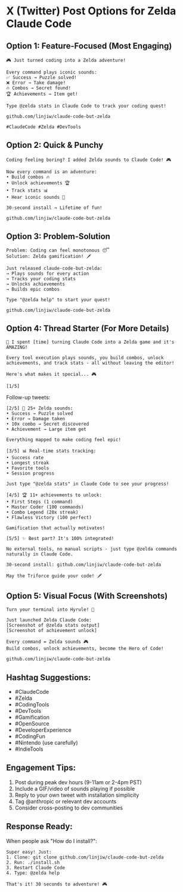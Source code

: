 # X (Twitter) Post Options for Zelda Claude Code

## Option 1: Feature-Focused (Most Engaging)
```
🎮 Just turned coding into a Zelda adventure!

Every command plays iconic sounds:
✅ Success → Puzzle solved! 
❌ Error → Take damage!
🔥 Combos → Secret found!
🏆 Achievements → Item get!

Type @zelda stats in Claude Code to track your coding quest!

github.com/linjiw/claude-code-but-zelda

#ClaudeCode #Zelda #DevTools
```

## Option 2: Quick & Punchy
```
Coding feeling boring? I added Zelda sounds to Claude Code! 🎮

Now every command is an adventure:
• Build combos 🔥
• Unlock achievements 🏆
• Track stats 📊
• Hear iconic sounds 🎵

30-second install → Lifetime of fun!

github.com/linjiw/claude-code-but-zelda
```

## Option 3: Problem-Solution
```
Problem: Coding can feel monotonous 😴
Solution: Zelda gamification! 🗡️

Just released claude-code-but-zelda:
→ Plays sounds for every action
→ Tracks your coding stats
→ Unlocks achievements
→ Builds epic combos

Type "@zelda help" to start your quest!

github.com/linjiw/claude-code-but-zelda
```

## Option 4: Thread Starter (For More Details)
```
🧵 I spent [time] turning Claude Code into a Zelda game and it's AMAZING!

Every tool execution plays sounds, you build combos, unlock achievements, and track stats - all without leaving the editor!

Here's what makes it special... 🎮

[1/5]
```

Follow-up tweets:
```
[2/5] 🎵 25+ Zelda sounds:
• Success → Puzzle solved
• Error → Damage taken  
• 10x combo → Secret discovered
• Achievement → Large item get

Everything mapped to make coding feel epic!
```

```
[3/5] 📊 Real-time stats tracking:
• Success rate
• Longest streak
• Favorite tools
• Session progress

Just type "@zelda stats" in Claude Code to see your progress!
```

```
[4/5] 🏆 11+ achievements to unlock:
• First Steps (1 command)
• Master Coder (100 commands)
• Combo Legend (20x streak)
• Flawless Victory (100 perfect)

Gamification that actually motivates!
```

```
[5/5] ✨ Best part? It's 100% integrated!

No external tools, no manual scripts - just type @zelda commands naturally in Claude Code.

30-second install: github.com/linjiw/claude-code-but-zelda

May the Triforce guide your code! 🗡️
```

## Option 5: Visual Focus (With Screenshots)
```
Turn your terminal into Hyrule! 🏰

Just launched Zelda Claude Code:
[Screenshot of @zelda stats output]
[Screenshot of achievement unlock]

Every command = Zelda sounds 🎮
Build combos, unlock achievements, become the Hero of Code!

github.com/linjiw/claude-code-but-zelda
```

## Hashtag Suggestions:
- #ClaudeCode
- #Zelda
- #CodingTools
- #DevTools
- #Gamification
- #OpenSource
- #DeveloperExperience
- #CodingFun
- #Nintendo (use carefully)
- #IndieTools

## Engagement Tips:
1. Post during peak dev hours (9-11am or 2-4pm PST)
2. Include a GIF/video of sounds playing if possible
3. Reply to your own tweet with installation simplicity
4. Tag @anthropic or relevant dev accounts
5. Consider cross-posting to dev communities

## Response Ready:
When people ask "How do I install?":
```
Super easy! Just:
1. Clone: git clone github.com/linjiw/claude-code-but-zelda
2. Run: ./install.sh
3. Restart Claude Code
4. Type: @zelda help

That's it! 30 seconds to adventure! 🎮
```